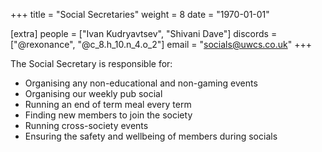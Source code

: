 +++
title = "Social Secretaries"
weight = 8
date = "1970-01-01"

[extra]
people = ["Ivan Kudryavtsev", "Shivani Dave"]
discords = ["@rexonance", "@c_8.h_10.n_4.o_2"]
email = "socials@uwcs.co.uk"
+++

The Social Secretary is responsible for:

- Organising any non-educational and non-gaming events
- Organising our weekly pub social
- Running an end of term meal every term
- Finding new members to join the society
- Running cross-society events
- Ensuring the safety and wellbeing of members during socials